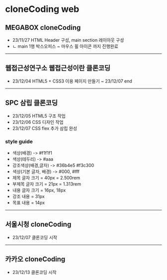 # cloneCoding web
## MEGABOX cloneCoding
* 23/11/27 HTML Header 구성, main section 레이아웃 구성
* ㄴ main 1행 박스오피스 ~ 마우스 휠 아이콘 까지 진행완료
----
## 웹접근성연구소 웹접근성이란 클론코딩
* 23/12/04 HTML5 + CSS3 이용 페이지 만들기 ~ 23/12/07 end
----
## SPC 삼립 클론코딩
* 23/12/05 HTML5 구조 작업
* 23/12/06 CSS 디자인 작업
* 23/12/07 CSS flex 추가 삼립 완성
### style guide
* 색상(배경) -> #f1f1f1
* 색상(테두리) -> #aaa
* 강조색상(배경,글자) -> #36b4e5 #f3c300
* 색상(기본 글자, 배경) -> #000, #fff
* 제목 글자 크기 = 40px = 2.500rem
* 부제목 글자 크기 = 21px = 1.313rem
* 내용 글자 크기 = 16px, 18px
* 강조 내용 = 31px
* 목표 내용 = 14px
----
## 서울시청 cloneCoding
* 23/12/07 클론코딩 시작
----
## 카카오 cloneCoding
* 23/12/13 클론코딩 시작